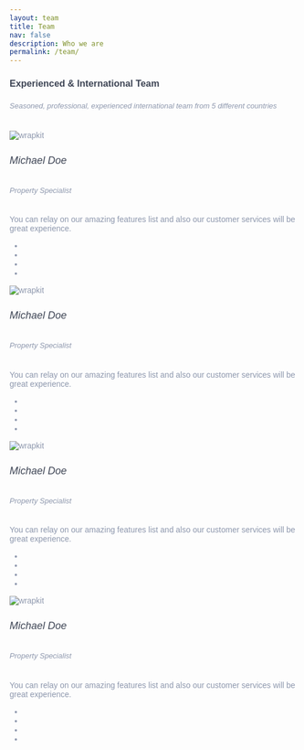 ```yaml
---
layout: team
title: Team
nav: false
description: Who we are
permalink: /team/
---
```


<style type="text/css">
  @import url(//fonts.googleapis.com/css?family=Montserrat:300,500);
.team4 {
  font-family: "Montserrat", sans-serif;
	color: #8d97ad;
  font-weight: 300;
}

.team4 h1, .team4 h2, .team4 h3, .team4 h4, .team4 h5, .team4 h6 {
  color: #3e4555;
}

.team4 .font-weight-medium {
	font-weight: 500;
}

.team4 h5 {
    line-height: 22px;
    font-size: 18px;
}

.team4 .subtitle {
    color: #8d97ad;
    line-height: 24px;
		font-size: 13px;
}

.team4 ul li a {
  color: #8d97ad;
  padding-right: 15px;
  -webkit-transition: 0.1s ease-in;
  -o-transition: 0.1s ease-in;
  transition: 0.1s ease-in;
}

.team4 ul li a:hover {
  -webkit-transform: translate3d(0px, -5px, 0px);
  transform: translate3d(0px, -5px, 0px);
	color: #316ce8;
}
</style>

<div class="py-5 team4">
  <div class="container">
    <div class="row justify-content-center mb-4">
      <div class="col-md-7 text-center">
        <h3 class="mb-3">Experienced & International Team</h3>
        <h6 class="subtitle">Seasoned, professional, experienced international team from 5 different countries</h6>
      </div>
    </div>
    <div class="row">
      <!-- column  -->
      <div class="col-lg-3 mb-4">
        <!-- Row -->
        <div class="row">
          <div class="col-md-12">
            <img src="https://www.wrappixel.com/demos/ui-kit/wrapkit/assets/images/team/t1.jpg" alt="wrapkit" class="img-fluid rounded-circle" />
          </div>
          <div class="col-md-12 text-center">
            <div class="pt-2">
              <h5 class="mt-4 font-weight-medium mb-0">Michael Doe</h5>
              <h6 class="subtitle mb-3">Property Specialist</h6>
              <p>You can relay on our amazing features list and also our customer services will be great experience.</p>
              <ul class="list-inline">
                <li class="list-inline-item"><a href="#" class="text-decoration-none d-block px-1"><i class="icon-social-facebook"></i></a></li>
                <li class="list-inline-item"><a href="#" class="text-decoration-none d-block px-1"><i class="icon-social-twitter"></i></a></li>
                <li class="list-inline-item"><a href="#" class="text-decoration-none d-block px-1"><i class="icon-social-instagram"></i></a></li>
                <li class="list-inline-item"><a href="#" class="text-decoration-none d-block px-1"><i class="icon-social-behance"></i></a></li>
              </ul>
            </div>
          </div>
        </div>
        <!-- Row -->
      </div>
      <!-- column  -->
      <!-- column  -->
      <div class="col-lg-3 mb-4">
        <!-- Row -->
        <div class="row">
          <div class="col-md-12">
            <img src="https://www.wrappixel.com/demos/ui-kit/wrapkit/assets/images/team/t2.jpg" alt="wrapkit" class="img-fluid rounded-circle" />
          </div>
          <div class="col-md-12 text-center">
            <div class="pt-2">
              <h5 class="mt-4 font-weight-medium mb-0">Michael Doe</h5>
              <h6 class="subtitle mb-3">Property Specialist</h6>
              <p>You can relay on our amazing features list and also our customer services will be great experience.</p>
              <ul class="list-inline">
                <li class="list-inline-item"><a href="#" class="text-decoration-none d-block px-1"><i class="icon-social-facebook"></i></a></li>
                <li class="list-inline-item"><a href="#" class="text-decoration-none d-block px-1"><i class="icon-social-twitter"></i></a></li>
                <li class="list-inline-item"><a href="#" class="text-decoration-none d-block px-1"><i class="icon-social-instagram"></i></a></li>
                <li class="list-inline-item"><a href="#" class="text-decoration-none d-block px-1"><i class="icon-social-behance"></i></a></li>
              </ul>
            </div>
          </div>
        </div>
        <!-- Row -->
      </div>
      <!-- column  -->
      <!-- column  -->
      <div class="col-lg-3 mb-4">
        <!-- Row -->
        <div class="row">
          <div class="col-md-12">
            <img src="https://www.wrappixel.com/demos/ui-kit/wrapkit/assets/images/team/t3.jpg" alt="wrapkit" class="img-fluid rounded-circle" />
          </div>
          <div class="col-md-12 text-center">
            <div class="pt-2">
              <h5 class="mt-4 font-weight-medium mb-0">Michael Doe</h5>
              <h6 class="subtitle mb-3">Property Specialist</h6>
              <p>You can relay on our amazing features list and also our customer services will be great experience.</p>
              <ul class="list-inline">
                <li class="list-inline-item"><a href="#" class="text-decoration-none d-block px-1"><i class="icon-social-facebook"></i></a></li>
                <li class="list-inline-item"><a href="#" class="text-decoration-none d-block px-1"><i class="icon-social-twitter"></i></a></li>
                <li class="list-inline-item"><a href="#" class="text-decoration-none d-block px-1"><i class="icon-social-instagram"></i></a></li>
                <li class="list-inline-item"><a href="#" class="text-decoration-none d-block px-1"><i class="icon-social-behance"></i></a></li>
              </ul>
            </div>
          </div>
        </div>
        <!-- Row -->
      </div>
      <!-- column  -->
      <!-- column  -->
      <div class="col-lg-3 mb-4">
        <!-- Row -->
        <div class="row">
          <div class="col-md-12">
            <img src="https://www.wrappixel.com/demos/ui-kit/wrapkit/assets/images/team/t4.jpg" alt="wrapkit" class="img-fluid rounded-circle" />
          </div>
          <div class="col-md-12 text-center">
            <div class="pt-2">
              <h5 class="mt-4 font-weight-medium mb-0">Michael Doe</h5>
              <h6 class="subtitle mb-3">Property Specialist</h6>
              <p>You can relay on our amazing features list and also our customer services will be great experience.</p>
              <ul class="list-inline">
                <li class="list-inline-item"><a href="#" class="text-decoration-none d-block px-1"><i class="icon-social-facebook"></i></a></li>
                <li class="list-inline-item"><a href="#" class="text-decoration-none d-block px-1"><i class="icon-social-twitter"></i></a></li>
                <li class="list-inline-item"><a href="#" class="text-decoration-none d-block px-1"><i class="icon-social-instagram"></i></a></li>
                <li class="list-inline-item"><a href="#" class="text-decoration-none d-block px-1"><i class="icon-social-behance"></i></a></li>
              </ul>
            </div>
          </div>
        </div>
        <!-- Row -->
      </div>
    </div>
  </div>
</div>
